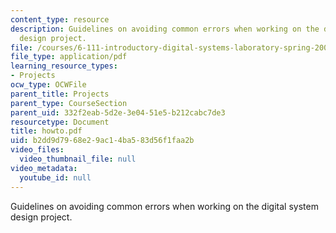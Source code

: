 ```yaml
---
content_type: resource
description: Guidelines on avoiding common errors when working on the digital system
  design project.
file: /courses/6-111-introductory-digital-systems-laboratory-spring-2006/b2dd9d7968e29ac14ba583d56f1faa2b_howto.pdf
file_type: application/pdf
learning_resource_types:
- Projects
ocw_type: OCWFile
parent_title: Projects
parent_type: CourseSection
parent_uid: 332f2eab-5d2e-3e04-51e5-b212cabc7de3
resourcetype: Document
title: howto.pdf
uid: b2dd9d79-68e2-9ac1-4ba5-83d56f1faa2b
video_files:
  video_thumbnail_file: null
video_metadata:
  youtube_id: null
---
```

Guidelines on avoiding common errors when working on the digital system design project.